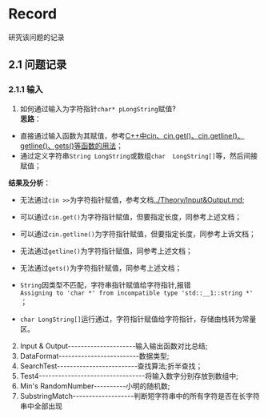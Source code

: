 # Record
研究该问题的记录    
## 2.1 问题记录
### 2.1.1 输入
1. 如何通过输入为字符指针`char* pLongString`赋值?  
**思路**：
 + 直接通过输入函数为其赋值，参考[C++中cin、cin.get()、cin.getline()、getline()、gets()等函数的用法](https://www.cnblogs.com/flatfoosie/archive/2010/12/22/1914055.html)；
 + 通过定义字符串`String LongString`或数组`char 
 LongString[]`等，然后间接赋值；  
 
 **结果及分析**：
   
 + 无法通过`cin >>`为字符指针赋值，参考文档[../Theory/Input&Output.md](../Theory/Input&Output.md);
 + 可以通过`cin.get()`为字符指针赋值，但要指定长度，同参考上述文档；  
 + 可以通过`cin.getline()`为字符指针赋值，但要指定长度，同参考上诉文档；
 + 无法通过`getline()`为字符指针赋值，同参考上述文档；
 + 无法通过`gets()`为字符指针赋值，同参考上述文档；
 
 + `String`因类型不匹配，字符串指针赋值给字符指针,报错  
 `Assigning to 'char *' from incompatible type 'std::__1::string *' `；
 + `char LongString[]`运行通过，字符指针赋值给字符指针，存储由栈转为常量区。
  
2. Input & Output---------------------输入输出函数对比总结;
2. DataFormat-------------------------数据类型;
3. SearchTest-------------------------查找算法;折半查找；
4. Test4---------------------------------将输入数字分别存放到数组中;  
5. Min's RandomNumber----------小明的随机数;
6. SubstringMatch-------------------判断短字符串中的所有字符是否在长字符串中全部出现  

